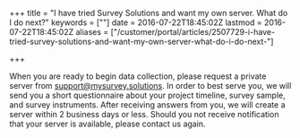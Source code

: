 +++
title = "I have tried Survey Solutions and want my own server. What do I do next?"
keywords = [""]
date = 2016-07-22T18:45:02Z
lastmod = 2016-07-22T18:45:02Z
aliases = ["/customer/portal/articles/2507729-i-have-tried-survey-solutions-and-want-my-own-server-what-do-i-do-next-"]

+++

When you are ready to begin data collection, please request a private
server from <support@mysurvey.solutions>. In order to best serve you, we
will send you a short questionnaire about your project timeline, survey
sample, and survey instruments. After receiving answers from you, we
will create a server within 2 business days or less. Should you not
receive notification that your server is available, please contact us
again.
